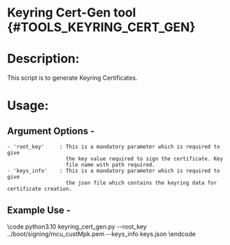 # Keyring Cert-Gen tool {#TOOLS_KEYRING_CERT_GEN}

# Description:
   This script is to generate Keyring Certificates.

# Usage:

## Argument Options -
    - 'root_key'     : This is a mandatory parameter which is required to give
                       the key value required to sign the certificate. Key
                       file name with path required.
    - 'keys_info'    : This is a mandatory parameter which is required to give
                       the json file which contains the keyring data for certificate creation.

## Example Use -
\code
python3.10 keyring_cert_gen.py  --root_key ../boot/signing/mcu_custMpk.pem --keys_info keys.json
\endcode
